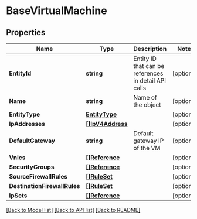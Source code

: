 # BaseVirtualMachine

## Properties

Name | Type | Description | Notes
------------ | ------------- | ------------- | -------------
**EntityId** | **string** | Entity ID that can be references in detail API calls | [optional] 
**Name** | **string** | Name of the object | [optional] 
**EntityType** | [**EntityType**](EntityType.md) |  | [optional] 
**IpAddresses** | [**[]IpV4Address**](IpV4Address.md) |  | [optional] 
**DefaultGateway** | **string** | Default gateway IP of the VM | [optional] 
**Vnics** | [**[]Reference**](Reference.md) |  | [optional] 
**SecurityGroups** | [**[]Reference**](Reference.md) |  | [optional] 
**SourceFirewallRules** | [**[]RuleSet**](RuleSet.md) |  | [optional] 
**DestinationFirewallRules** | [**[]RuleSet**](RuleSet.md) |  | [optional] 
**IpSets** | [**[]Reference**](Reference.md) |  | [optional] 

[[Back to Model list]](../README.md#documentation-for-models) [[Back to API list]](../README.md#documentation-for-api-endpoints) [[Back to README]](../README.md)


